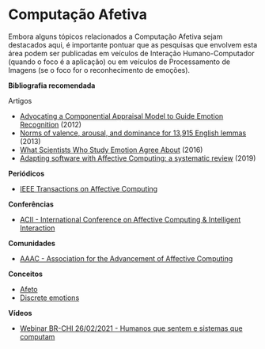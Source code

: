 
# Computação Afetiva

Embora alguns tópicos relacionados a Computação Afetiva sejam destacados aqui, é importante pontuar que as pesquisas que envolvem esta área podem ser publicadas em veículos de Interação Humano-Computador (quando o foco é a aplicação) ou em veículos de Processamento de Imagens (se o foco for o reconhecimento de emoções).


**Bibliografia recomendada**

Artigos

- [Advocating a Componential Appraisal Model to Guide Emotion Recognition](http://doi.org/10.4018/jse.2012010102) (2012)
- [Norms of valence, arousal, and dominance for 13,915 English lemmas](http://doi.org/10.3758/s13428-012-0314-x) (2013)
- [What Scientists Who Study Emotion Agree About](http://www.ncbi.nlm.nih.gov/pubmed/26817724) (2016)
- [Adapting software with Affective Computing: a systematic review](https://ieeexplore.ieee.org/abstract/document/8656550) (2019)

**Periódicos**
- [IEEE Transactions on Affective Computing](https://www.computer.org/csdl/journal/ta)

**Conferências**

- [ACII - International Conference on Affective Computing & Intelligent Interaction](http://acii-conf.org/)

**Comunidades**

- [AAAC - Association for the Advancement of Affective Computing](http://emotion-research.org/)

**Conceitos**
- [Afeto](https://link.springer.com/referenceworkentry/10.1007/978-0-387-79948-3_2111)
- [Discrete emotions](https://www.sciencedirect.com/topics/computer-science/discrete-emotion)

**Vídeos**

- [Webinar BR-CHI 26/02/2021 - Humanos que sentem e sistemas que computam](https://www.youtube.com/watch?v=J09LdoUK6WY)
